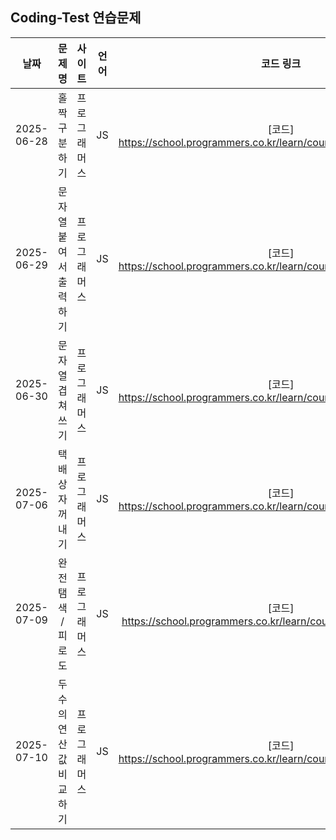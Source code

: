 ## Coding-Test 연습문제


| 날짜               | 문제명               | 사이트           | 언어        | 코드 링크                         |
| :----------------: | :------------------: | :-------------: | :----------: | :-------------------------------: |
|2025-06-28          |홀짝 구분하기          |프로그래머스     | JS           | [코드] https://school.programmers.co.kr/learn/courses/30/lessons/181944|
|2025-06-29          |문자열 붙여서 출력하기  |프로그래머스     |JS            | [코드] https://school.programmers.co.kr/learn/courses/30/lessons/181946|
|2025-06-30          |문자열 겹쳐쓰기        |프로그래머스       |JS            |[코드] https://school.programmers.co.kr/learn/courses/30/lessons/181943|
|2025-07-06          |택배 상자 꺼내기       |프로그래머스       |JS            |[코드] https://school.programmers.co.kr/learn/courses/30/lessons/389478|
|2025-07-09          |완전 탬색 / 피로도     |프로그래머스       |JS            |[코드] https://school.programmers.co.kr/learn/courses/30/lessons/87946
|2025-07-10          |두 수의 연산값 비교하기 |프로그래머스       |JS           |[코드] https://school.programmers.co.kr/learn/courses/30/lessons/181938